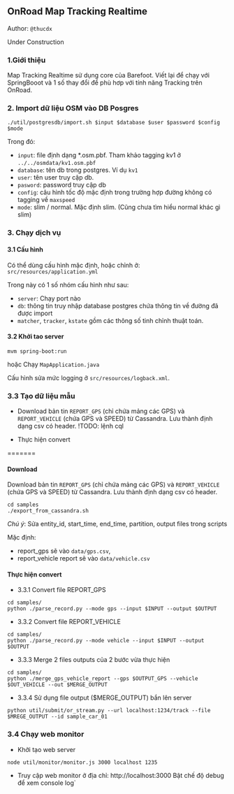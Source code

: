 OnRoad Map Tracking Realtime
------
Author: `@thucdx`

Under Construction

### 1.Giới thiệu

Map Tracking Realtime sử dụng core của Barefoot. Viết lại để chạy với SpringBooot và 1 số thay đổi để phù hơp với tính năng Tracking trên OnRoad.

### 2. Import dữ liệu OSM vào DB Posgres

```
./util/postgresdb/import.sh $input $database $user $password $config $mode
```

Trong đó:
- `input`: file định dạng *.osm.pbf. Tham khảo tagging kv1 ở `../../osmdata/kv1.osm.pbf`
- `database`: tên db trong postgres. Ví dụ `kv1`
- `user`: tên user truy cập db.
- `pasword`: password truy cập db
- `config`: câu hình tốc độ mặc định trong trường hợp đường không có tagging về `maxspeed`
- `mode`: slim / normal. Mặc định slim. (Cũng chưa tìm hiểu normal khác gì slim) 


### 3. Chạy dịch vụ

#### 3.1 Cấu hình
Có thể dùng cấu hình mặc định, hoặc chỉnh ở: `src/resources/application.yml`

Trong này có 1 số nhóm cấu hình như sau:
- `server`: Chạy port nào
- `db`: thông tin truy nhập database postgres chứa thông tin về đường đã được import
- `matcher`, `tracker`, `kstate` gồm các thông số tinh chỉnh thuật toán.


#### 3.2 Khởi tao server
```
mvm spring-boot:run
```
hoặc Chạy `MapApplication.java`

Cấu hình sửa mức logging ở `src/resources/logback.xml`.

### 3.3 Tạo dữ liệu mẫu

- Download bản tin `REPORT_GPS` (chỉ chứa mảng các GPS) và `REPORT_VEHICLE` (chứa GPS và SPEED) từ Cassandra. Lưu thành định dạng csv có header.
!TODO: lệnh cql
  
- Thực hiện convert 
  
=======
#### Download
 Download bản tin `REPORT_GPS` (chỉ chứa mảng các GPS) và `REPORT_VEHICLE` (chứa GPS và SPEED) từ Cassandra. Lưu thành định dạng csv có header.
```
cd samples
./export_from_cassandra.sh
```
*Chú ý*: Sửa entity_id, start_time, end_time, partition, output files trong scripts

Mặc định:
  - report_gps sẽ vào `data/gps.csv`,
  - report_vehicle report sẽ vào `data/vehicle.csv`


#### Thực hiện convert 

  - 3.3.1 Convert file REPORT_GPS
```
cd samples/
python ./parse_record.py --mode gps --input $INPUT --output $OUTPUT 
```
  - 3.3.2 Convert file REPORT_VEHICLE
```
cd samples/
python ./parse_record.py --mode vehicle --input $INPUT --output $OUTPUT
```
  - 3.3.3 Merge 2 files outputs của 2 bước vừa thực hiện
```
cd samples/
python ./merge_gps_vehicle_report --gps $OUTPUT_GPS --vehicle $OUT_VEHICLE --out $MERGE_OUTPUT
```

  - 3.3.4 Sử dụng file output ($MERGE_OUTPUT) bắn lên server

```
python util/submit/or_stream.py --url localhost:1234/track --file $MREGE_OUTPUT --id sample_car_01
```

### 3.4 Chạy web monitor

- Khởi tạo web server
```
node util/monitor/monitor.js 3000 localhost 1235
```

- Truy cập web monitor ở địa chỉ: http://localhost:3000
Bật chế độ debug để xem console log`


